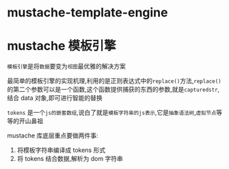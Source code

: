 # mustache-template-engine

# mustache 模板引擎

`模板引擎`是将`数据`要变为`视图`最优雅的解决方案

最简单的模板引擎的实现机理,利用的是正则表达式中的`replace()`方法,`replace()`的第二个参数可以是一个函数,这个函数提供捕获的东西的参数,就是`capturedstr`,结合 data 对象,即可进行智能的替换

`tokens` 是一个`js的嵌套数组`,说白了就是`模板字符串的js表示`,它是`抽象语法树`,`虚拟节点`等等的开山鼻祖

mustache 库底层重点要做两件事:

1. 将模板字符串编译成 tokens 形式
2. 将 tokens 结合数据,解析为 dom 字符串
